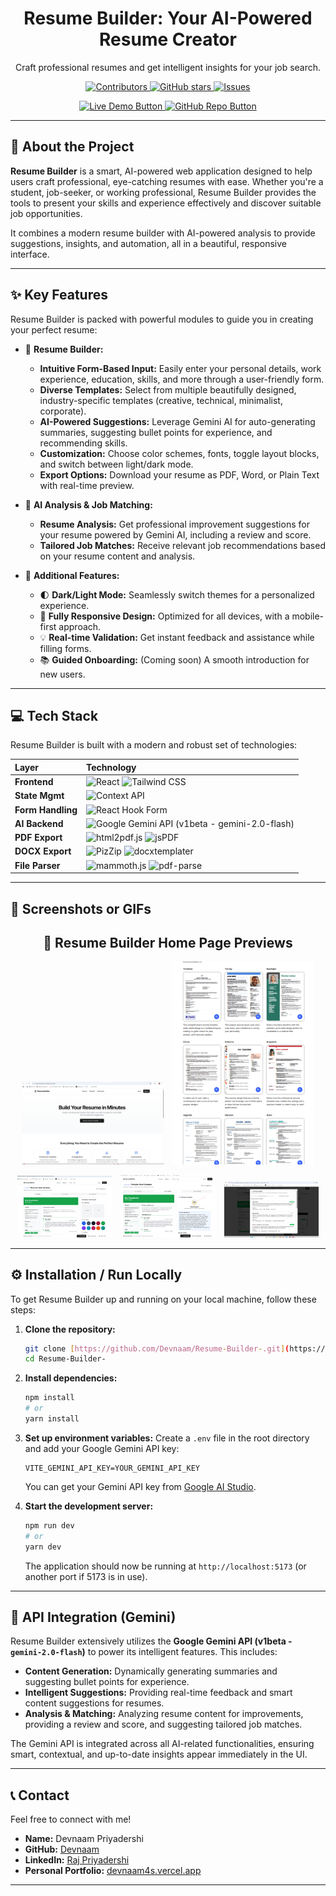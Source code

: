 <div align="center">
  <h1>Resume Builder: Your AI-Powered Resume Creator</h1>
  <p>Craft professional resumes and get intelligent insights for your job search.</p>

  <p>
    <a href="https://github.com/Devnaam/Resume-Builder-/graphs/contributors">
      <img src="https://img.shields.io/github/contributors/Devnaam/Resume-Builder-?color=blue" alt="Contributors">
    </a>
    <a href="https://github.com/Devnaam/Resume-Builder-/stargazers">
      <img src="https://img.shields.io/github/stars/Devnaam/Resume-Builder-?style=social" alt="GitHub stars">
    </a>
    <a href="https://github.com/Devnaam/Resume-Builder-/issues">
      <img src="https://img.shields.io/github/issues/Devnaam/Resume-Builder-?color=red" alt="Issues">
    </a>
  </p>

  <p>
    <a href="https://v0-resume-builder-ui-design.vercel.app/" target="_blank">
      <img src="https://img.shields.io/badge/Live%20Demo-Visit%20App-30363D?style=for-the-badge&logo=vercel&logoColor=white" alt="Live Demo Button">
    </a>
    <a href="https://github.com/Devnaam/Resume-Builder-.git" target="_blank">
      <img src="https://img.shields.io/badge/GitHub%20Repo-Explore%20Code-30363D?style=for-the-badge&logo=github&logoColor=white" alt="GitHub Repo Button">
    </a>
  </p>
</div>

---

## 🚀 About the Project

**Resume Builder** is a smart, AI-powered web application designed to help users craft professional, eye-catching resumes with ease. Whether you're a student, job-seeker, or working professional, Resume Builder provides the tools to present your skills and experience effectively and discover suitable job opportunities.

It combines a modern resume builder with AI-powered analysis to provide suggestions, insights, and automation, all in a beautiful, responsive interface.

---

## ✨ Key Features

Resume Builder is packed with powerful modules to guide you in creating your perfect resume:

* 📄 **Resume Builder:**
    * **Intuitive Form-Based Input:** Easily enter your personal details, work experience, education, skills, and more through a user-friendly form.
    * **Diverse Templates:** Select from multiple beautifully designed, industry-specific templates (creative, technical, minimalist, corporate).
    * **AI-Powered Suggestions:** Leverage Gemini AI for auto-generating summaries, suggesting bullet points for experience, and recommending skills.
    * **Customization:** Choose color schemes, fonts, toggle layout blocks, and switch between light/dark mode.
    * **Export Options:** Download your resume as PDF, Word, or Plain Text with real-time preview.

* 🔬 **AI Analysis & Job Matching:**
    * **Resume Analysis:** Get professional improvement suggestions for your resume powered by Gemini AI, including a review and score.
    * **Tailored Job Matches:** Receive relevant job recommendations based on your resume content and analysis.

* 🔧 **Additional Features:**
    * 🌓 **Dark/Light Mode:** Seamlessly switch themes for a personalized experience.
    * 📱 **Fully Responsive Design:** Optimized for all devices, with a mobile-first approach.
    * 💡 **Real-time Validation:** Get instant feedback and assistance while filling forms.
    * 📚 **Guided Onboarding:** (Coming soon) A smooth introduction for new users.

---

## 💻 Tech Stack

Resume Builder is built with a modern and robust set of technologies:

| Layer       | Technology                                                                                                                                                                                                                                                                                                                                                                                                                                                                                                                                                                                                                                                                                                                                                                                                                                                                                  |
| :------------ | :---------------------------------------------------------------------------------------------------------------------------------------------------------------------------------------------------------------------------------------------------------- |
| **Frontend** | ![React](https://img.shields.io/badge/React-61DAFB?style=for-the-badge&logo=react&logoColor=black) ![Tailwind CSS](https://img.shields.io/badge/Tailwind_CSS-06B6D4?style=for-the-badge&logo=tailwind-css&logoColor=white)         |
| **State Mgmt** | ![Context API](https://img.shields.io/badge/Context_API-0288D1?style=for-the-badge&logo=react&logoColor=white)                                                                                                                                                 |
| **Form Handling** | ![React Hook Form](https://img.shields.io/badge/React_Hook_Form-EC5990?style=for-the-badge&logo=reacthookform&logoColor=white)                                                                                                                                 |
| **AI Backend** | ![Google Gemini API](https://img.shields.io/badge/Google_Gemini_API-4285F4?style=for-the-badge&logo=google&logoColor=white) (v1beta - gemini-2.0-flash)                                                                                                    |
| **PDF Export** | ![html2pdf.js](https://img.shields.io/badge/html2pdf.js-D84315?style=for-the-badge&logo=javascript&logoColor=white) ![jsPDF](https://img.shields.io/badge/jsPDF-B71C1C?style=for-the-badge&logo=javascript&logoColor=white)           |
| **DOCX Export** | ![PizZip](https://img.shields.io/badge/PizZip-009688?style=for-the-badge&logo=npm&logoColor=white) ![docxtemplater](https://img.shields.io/badge/docxtemplater-4CAF50?style=for-the-badge&logo=npm&logoColor=white)               |
| **File Parser** | ![mammoth.js](https://img.shields.io/badge/mammoth.js-FFC107?style=for-the-badge&logo=javascript&logoColor=black) ![pdf-parse](https://img.shields.io/badge/pdf--parse-FF9800?style=for-the-badge&logo=javascript&logoColor=black)     |

---

## 📸 Screenshots or GIFs

<h2 align="center">📄 Resume Builder Home Page Previews</h2>

<p align="center">
  <img src="./images/img5.png" alt="Resume Builder Home" width="45%" style="margin-right: 10px;"/>
  <img src="./images/img2.png" alt="Resume Builder Home" width="45%"/>
</p>

<p align="center">
  <img src="./images/img3.png" alt="Resume Builder Home" width="30%" style="margin-right: 10px;"/>
  <img src="./images/img4.png" alt="Resume Builder Home" width="30%" style="margin-right: 10px;"/>
  <img src="./images/image.png" alt="Resume Builder Home" width="30%"/>
</p>




---

## ⚙️ Installation / Run Locally

To get Resume Builder up and running on your local machine, follow these steps:

1.  **Clone the repository:**
    ```bash
    git clone [https://github.com/Devnaam/Resume-Builder-.git](https://github.com/Devnaam/Resume-Builder-.git)
    cd Resume-Builder-
    ```

2.  **Install dependencies:**
    ```bash
    npm install
    # or
    yarn install
    ```

3.  **Set up environment variables:**
    Create a `.env` file in the root directory and add your Google Gemini API key:
    ```
    VITE_GEMINI_API_KEY=YOUR_GEMINI_API_KEY
    ```
    You can get your Gemini API key from [Google AI Studio](https://aistudio.google.com/app/apikey).

4.  **Start the development server:**
    ```bash
    npm run dev
    # or
    yarn dev
    ```
    The application should now be running at `http://localhost:5173` (or another port if 5173 is in use).

---

## 🤖 API Integration (Gemini)

Resume Builder extensively utilizes the **Google Gemini API (v1beta - `gemini-2.0-flash`)** to power its intelligent features. This includes:

* **Content Generation:** Dynamically generating summaries and suggesting bullet points for experience.
* **Intelligent Suggestions:** Providing real-time feedback and smart content suggestions for resumes.
* **Analysis & Matching:** Analyzing resume content for improvements, providing a review and score, and suggesting tailored job matches.

The Gemini API is integrated across all AI-related functionalities, ensuring smart, contextual, and up-to-date insights appear immediately in the UI.

---

## 📞 Contact

Feel free to connect with me!

* **Name:** Devnaam Priyadershi
* **GitHub:** [Devnaam](https://github.com/Devnaam)
* **LinkedIn:** [Raj Priyadershi](https://www.linkedin.com/in/raj-priyadershi-56a256282/)
* **Personal Portfolio:** [devnaam4s.vercel.app](https://devnaam4s.vercel.app/)

---
